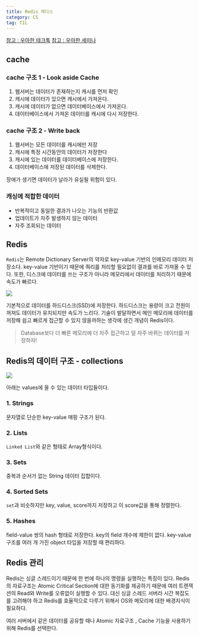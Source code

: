 ```yaml
---
title: Redis 레디스
category: CS
tag: TIL
---
```


[참고 : 우아한 테크톡](https://youtu.be/Gimv7hroM8A)
[참고 : 우아한 세미나](https://youtu.be/mPB2CZiAkKM)

## cache

### cache 구조 1 - Look aside Cache

1. 웹서버는 데이터가 존재하는지 캐시를 먼저 확인
2. 캐시에 데이터가 있으면 캐시에서 가져온다.
3. 캐시에 데이터가 없으면 데이터베이스에서 가져온다.
4. 데이터베이스에서 가져온 데이터를 캐시에 다시 저장한다.

### cache 구조 2 - Write back

1. 웹서버는 모든 데이터를 캐시에만 저장
2. 캐시에 특정 시간동안의 데이터가 저장한다
3. 캐시에 있는 데이터를 데이터베이스에 저장한다.
4. 데이터베이스에 저장된 데이터를 삭제한다.

장애가 생기면 데이터가 날라가 유실될 위험이 있다.

### 캐싱에 적합한 데이터

- 반복적이고 동일한 결과가 나오는 기능의 반환값
- 업데이트가 자주 발생하지 않는 데이터
- 자주 조회되는 데이터

## Redis

`Redis`는 Remote Dictionary Server의 약자로 key-value 기반의 인메모리 데이터 저장소다. key-value 기반이기 때문에 쿼리를 처리할 필요없이 결과를 바로 가져올 수 있다. 또한, 디스크에 데이터를 쓰는 구조가 아니라 메모리에서 데이터를 처리하기 때문에 속도가 빠르다.

<img src='https://ww.namu.la/s/893cc4cb9901911dd7fbf7e151f8768f0a10d00d6b50bc9ad2b634810c19723f7c5464bc7701d8cfbfa7a4c3027ec10198c1cfcb92b598bd0eccea6202beb28abadf35a1a41eb947122994c9fcdae8fac69117469cdad441f284ae97440d6f07'>


기본적으로 데이터를 하드디스크(SSD)에 저장한다. 하드디스크는 용량이 크고 전원이 꺼져도 데이터가 유지되지만 속도가 느리다. 기술이 발달하면서 메인 메모리에 데이터를 저장해 쉽고 빠르게 접근할 수 있지 않을까하는 생각에 생긴 개념이 Redis이다.

> Database보다 더 빠른 메모리에 더 자주 접근하고 덜 자주 바뀌는 데이터를 저장하자! 

## Redis의 데이터 구조 - collections

<img src='https://img1.daumcdn.net/thumb/R1280x0/?scode=mtistory2&fname=https%3A%2F%2Fblog.kakaocdn.net%2Fdn%2FbsxKIM%2FbtqE9u1RqHA%2Fpd48khq1lAJsdtcbg3LsE1%2Fimg.png'>

아래는 values에 올 수 있는 데이터 타입들이다. 

### 1. Strings
문자열로 단순한 key-value 매핑 구조가 된다.

### 2. Lists 
`Linked List`와 같은 형태로 Array형식이다. 

### 3. Sets
중복과 순서가 없는 String 데이터 집합이다. 

### 4. Sorted Sets
`set`과 비슷하지만 key, value, score까지 저장하고 이 score값을 통해 정렬한다.

### 5. Hashes
field-value 쌍의 hash 형태로 저장한다. key의 field 개수에 제한이 없다. key-value 구조를 여러 개 가진 object 타입을 저장할 때 편리하다.


## Redis 관리

Redis는 싱글 스레드이기 때문에 한 번에 하나의 명령을 실행하는 특징이 있다. Redis의 자료구조는 Atomic Critical Section에 대한 동기화를 제공하기 때문에 여러 트랜잭션의 Read와 Write를 오류없이 실행할 수 있다. 대신 싱글 스레드 서버라 시간 복잡도를 고려해야 하고 
Redis를 효율적으로 다루기 위해서 OS와 메모리에 대한 배경지식이 필요하다.


여러 서버에서 같은 데이터를 공유할 때나 Atomic 자료구조 , Cache 기능을 사용하기 위해 Redis를 선택한다.